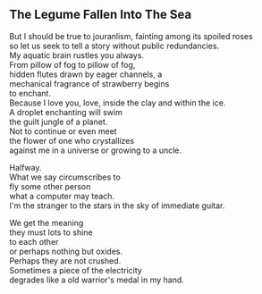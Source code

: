 The Legume Fallen Into The Sea
------------------------------
But I should be true to jouranlism, fainting among its spoiled roses  
so let us seek to tell a story without public redundancies.  
My aquatic brain rustles you always.  
From pillow of fog to pillow of fog,  
hidden flutes drawn by eager channels, a  
mechanical fragrance of strawberry begins  
to enchant.  
Because I love you, love, inside the clay and within the ice.  
A droplet enchanting will swim  
the guilt jungle of a planet.  
Not to continue or even meet  
the flower of one who crystallizes  
against me in a universe or growing to a uncle.  
  
Halfway.  
What we say circumscribes to  
fly some other person  
what a computer may teach.  
I'm the stranger to the stars in the sky of immediate guitar.  
  
We get the meaning  
they must lots to shine  
to each other  
or perhaps nothing but oxides.  
Perhaps they are not crushed.  
Sometimes a piece of the electricity  
degrades like a old warrior's medal in my hand.  

